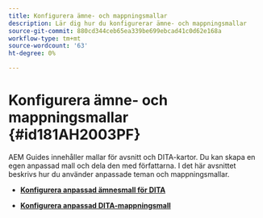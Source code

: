 ```yaml
---
title: Konfigurera ämne- och mappningsmallar
description: Lär dig hur du konfigurerar ämne- och mappningsmallar
source-git-commit: 880cd344ceb65ea339be699ebcad41c0d62e168a
workflow-type: tm+mt
source-wordcount: '63'
ht-degree: 0%

---
```


# Konfigurera ämne- och mappningsmallar {#id181AH2003PF}

AEM Guides innehåller mallar för avsnitt och DITA-kartor. Du kan skapa en egen anpassad mall och dela den med författarna. I det här avsnittet beskrivs hur du använder anpassade teman och mappningsmallar.

- **[Konfigurera anpassad ämnesmall för DITA](conf-template-tags-custom-dita-topic-template.md)**

- **[Konfigurera anpassad DITA-mappningsmall](conf-template-tags-custom-dita-map-templates.md)**
